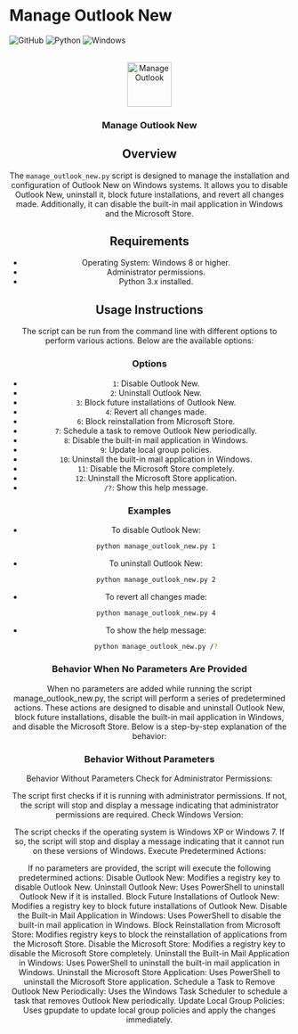 # Manage Outlook New

![GitHub](https://img.shields.io/badge/GitHub-100000?style=for-the-badge&logo=github&logoColor=white)
![Python](https://img.shields.io/badge/Python-3776AB?style=for-the-badge&logo=python&logoColor=white)
![Windows](https://img.shields.io/badge/Windows-0078D6?style=for-the-badge&logo=windows&logoColor=white)
<!-- PROJECT LOGO --> <br /> <div align="center"> <img src="images/ico.ico" alt="ManageOutlook" width="80" height="80"><h3 align="center">Manage Outlook New</h3> <p align="center"> 
## Overview
The `manage_outlook_new.py` script is designed to manage the installation and configuration of Outlook New on Windows systems. It allows you to disable Outlook New, uninstall it, block future installations, and revert all changes made. Additionally, it can disable the built-in mail application in Windows and the Microsoft Store.

## Requirements
- Operating System: Windows 8 or higher.
- Administrator permissions.
- Python 3.x installed.

## Usage Instructions
The script can be run from the command line with different options to perform various actions. Below are the available options:

### Options
- `1`: Disable Outlook New.
- `2`: Uninstall Outlook New.
- `3`: Block future installations of Outlook New.
- `4`: Revert all changes made.
- `6`: Block reinstallation from Microsoft Store.
- `7`: Schedule a task to remove Outlook New periodically.
- `8`: Disable the built-in mail application in Windows.
- `9`: Update local group policies.
- `10`: Uninstall the built-in mail application in Windows.
- `11`: Disable the Microsoft Store completely.
- `12`: Uninstall the Microsoft Store application.
- `/?`: Show this help message.

### Examples
- To disable Outlook New:
  ```sh
  python manage_outlook_new.py 1
- To uninstall Outlook New:
  ```sh
  python manage_outlook_new.py 2
- To revert all changes made:
  ```sh
  python manage_outlook_new.py 4
- To show the help message:
  ```sh
  python manage_outlook_new.py /?
### Behavior When No Parameters Are Provided

When no parameters are added while running the script manage_outlook_new.py, the script will perform a series of predetermined actions. These actions are designed to disable and uninstall Outlook New, block future installations, disable the built-in mail application in Windows, and disable the Microsoft Store. Below is a step-by-step explanation of the behavior:
### Behavior Without Parameters
Behavior Without Parameters
Check for Administrator Permissions:

The script first checks if it is running with administrator permissions. If not, the script will stop and display a message indicating that administrator permissions are required.
Check Windows Version:

The script checks if the operating system is Windows XP or Windows 7. If so, the script will stop and display a message indicating that it cannot run on these versions of Windows.
Execute Predetermined Actions:

If no parameters are provided, the script will execute the following predetermined actions:
Disable Outlook New: Modifies a registry key to disable Outlook New.
Uninstall Outlook New: Uses PowerShell to uninstall Outlook New if it is installed.
Block Future Installations of Outlook New: Modifies a registry key to block future installations of Outlook New.
Disable the Built-in Mail Application in Windows: Uses PowerShell to disable the built-in mail application in Windows.
Block Reinstallation from Microsoft Store: Modifies registry keys to block the reinstallation of applications from the Microsoft Store.
Disable the Microsoft Store: Modifies a registry key to disable the Microsoft Store completely.
Uninstall the Built-in Mail Application in Windows: Uses PowerShell to uninstall the built-in mail application in Windows.
Uninstall the Microsoft Store Application: Uses PowerShell to uninstall the Microsoft Store application.
Schedule a Task to Remove Outlook New Periodically: Uses the Windows Task Scheduler to schedule a task that removes Outlook New periodically.
Update Local Group Policies: Uses gpupdate to update local group policies and apply the changes immediately.
